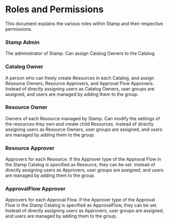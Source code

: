 # Roles and Permissions

This document explains the various roles within Stamp and their respective permissions.

### Stamp Admin

The administrator of Stamp. Can assign Catalog Owners to the Catalog.

### Catalog Owner

A person who can freely create Resources in each Catalog, and assign Resource Owners, Resource Approvers, and Approval Flow Approvers. Instead of directly assigning users as Catalog Owners, user groups are assigned, and users are managed by adding them to the group.

### Resource Owner

Owners of each Resource managed by Stamp. Can modify the settings of the resources they own and create child Resources. Instead of directly assigning users as Resource Owners, user groups are assigned, and users are managed by adding them to the group.

### Resource Approver

Approvers for each Resource. If the Approver type of the Approval Flow in the Stamp Catalog is specified as Resource, they can be set. Instead of directly assigning users as Approvers, user groups are assigned, and users are managed by adding them to the group.

### ApprovalFlow Approver

Approvers for each Approval Flow. If the Approver type of the Approval Flow in the Stamp Catalog is specified as ApprovalFlow, they can be set. Instead of directly assigning users as Approvers, user groups are assigned, and users are managed by adding them to the group.
